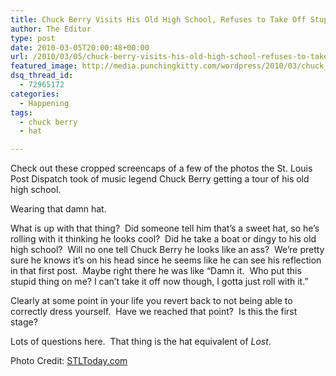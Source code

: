 ```yaml
---
title: Chuck Berry Visits His Old High School, Refuses to Take Off Stupid Hat
author: The Editor
type: post
date: 2010-03-05T20:00:48+00:00
url: /2010/03/05/chuck-berry-visits-his-old-high-school-refuses-to-take-off-stupid-hat/
featured_image: http://media.punchingkitty.com/wordpress/2010/03/chuck_berry_hat_1.jpg
dsq_thread_id:
  - 72965172
categories:
  - Happening
tags:
  - chuck berry
  - hat

---
```

<p style="text-align: left;">
  <a href="http://punchingkitty.com/wp-content/uploads/2010/03/chuck_berry_hat_2.jpg"><img class="aligncenter  wp-image-3461" title="chuck_berry_hat_2" alt="" src="http://punchingkitty.com/wp-content/uploads/2010/03/chuck_berry_hat_2.jpg?filter=resize&w=550" srcset="http://media.punchingkitty.com/wordpress/2010/03/chuck_berry_hat_2.jpg 600w, http://media.punchingkitty.com/wordpress/2010/03/chuck_berry_hat_2-300x84.jpg 300w" sizes="(max-width: 600px) 100vw, 600px" /></a><br /> <a href="http://punchingkitty.com/wp-content/uploads/2010/03/chuck_berry_hat_3.jpg"><img class="aligncenter  wp-image-3462" title="chuck_berry_hat_3" alt="" src="http://punchingkitty.com/wp-content/uploads/2010/03/chuck_berry_hat_3.jpg?filter=resize&w=550" srcset="http://media.punchingkitty.com/wordpress/2010/03/chuck_berry_hat_3.jpg 600w, http://media.punchingkitty.com/wordpress/2010/03/chuck_berry_hat_3-300x107.jpg 300w" sizes="(max-width: 600px) 100vw, 600px" /></a><br /> Check out these cropped screencaps of a few of the photos the St. Louis Post Dispatch took of music legend Chuck Berry getting a tour of his old high school.
</p>

Wearing that damn hat.

What is up with that thing?  Did someone tell him that&#8217;s a sweet hat, so he&#8217;s rolling with it thinking he looks cool?  Did he take a boat or dingy to his old high school?  Will no one tell Chuck Berry he looks like an ass?  We&#8217;re pretty sure he knows it&#8217;s on his head since he seems like he can see his reflection in that first post.  Maybe right there he was like &#8220;Damn it.  Who put this stupid thing on me? I can&#8217;t take it off now though, I gotta just roll with it.&#8221;

Clearly at some point in your life you revert back to not being able to correctly dress yourself.  Have we reached that point?  Is this the first stage?

Lots of questions here.  That thing is the hat equivalent of _Lost_.

Photo Credit: <a href="http://stltoday.mycapture.com/mycapture/enlarge.asp?image=28232866&event=953499&CategoryID=38578&picnum=24&move=F#Image" target="_blank">STLToday.com</a>